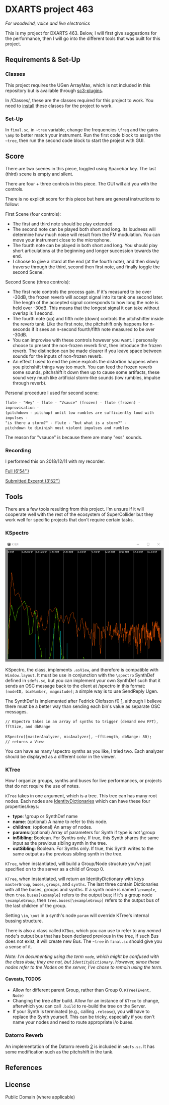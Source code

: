# DXARTS project 463

_For woodwind, voice and live electronics_

This is my project for DXARTS 463. Below, I will first give suggestions for the performance, then I will go into the different tools that was built for this project.

## Requirements & Set-Up

### Classes 
This project requires the UGen ArrayMax, which is not included in this repository but is available through [sc3-plugins](https://github.com/supercollider/sc3-plugins/releases).

In /Classes/, these are the classes required for this project to work. You need to [install](http://doc.sccode.org/Guides/UsingExtensions.html) these classes for the project to work.

### Set-Up
In `final.sc`, in `~tree` variable, change the frequencies `\freq` and the gains `\amp` to better match your instrument. Run the first code block to assign the `~tree`, then run the second code block to start the project with GUI.

## Score

There are two scenes in this piece, toggled using Spacebar key. The last (third) scene is empty and silent.

There are four + three controls in this piece. The GUI will aid you with the controls.

There is no explicit score for this piece but here are general instructions to follow:

First Scene (four controls):
* The first and third note should be play extended
* The second note can be played both short and long. Its loudness will determine how much noise will result from the FM modulation. You can move your instrument close to the microphone.
* The fourth note can be played in both short and long. You should play short articulations at the beginning and longer succession towards the end.
* I choose to give a ritard at the end (at the fourth note), and then slowly traverse through the third, second then first note, and finally toggle the second Scene.

Second Scene (three controls):
* The first note controls the process gain. If it's measured to be over -30dB, the frozen reverb will accept signal into its tank one second later. The length of the accepted signal corresponds to how long the note is held over -30dB. This means that the longest signal it can take without overlap is 1 second.
* The fourth note (up) and fifth note (down) controls the pitchshifter inside the reverb tank. Like the first note, the pitchshift only happens for n-seconds if it sees an n-second fourth/fifth note measured to be over -30dB.
* You can improvise with these controls however you want. I personally choose to present the non-frozen reverb first, then introduce the frozen reverb. The distinction can be made clearer if you leave space between sounds for the inputs of non-frozen reverb. 
* An effect I used to end the piece exploits the distortion happens when you pitchshift things way too much. You can feed the frozen reverb some sounds, pitchshift it down then up to cause some artifacts, these sound very much like artificial storm-like sounds (low rumbles, impulse through reverb).

Personal procedure I used for second scene:
```
flute - "Hey" - flute - "Vsauce" (frozen) - flute (frozen) - 
improvisation -
(pitchdown - pitchup) until low rumbles are sufficiently loud with impulses -
"is there a storm?" - flute - "but what is a storm?" -
pitchdown to diminish most violent impulses and rumbles
```

The reason for "vsauce" is because there are many "ess" sounds.

### Recording

I performed this on 2018/12/11 with my recorder. 

[Full (6'54'')](https://soundcloud.com/potasmic/dxarts-463-final-full)

[Submitted Excerpt (3'52'')](https://soundcloud.com/potasmic/dxarts-463-final)

## Tools

There are a few tools resulting from this project. I'm unsure if it will cooperate well with the rest of the ecosystem of SuperCollider but they work well for specific projects that don't require certain tasks. 

### KSpectro

![KSpectro screenshot](imgs/gui.png)

KSpectro, the class, implements `.asView`, and therefore is compatible with `Window.layout`. It must be use in conjunction with the `\spectro` SynthDef defined in `sdefs.sc`, but you can implement your own SynthDef such that it sends an OSC message back to the client at /spectro in this format: `[nodeID, binNumber, magnitude]`; a simple way is to use SendReply Ugen.

The SynthDef is implemented after Fedrick Olofsson f0 [1][1], although I believe there must be a better way than sending each bin's value as separate OSC messages.

```supercollider
// KSpectro takes in an array of synths to trigger (demand new FFT), fftSize, and dbRange

KSpectro([masterAnalyzer, micAnalyzer], ~fftLength, dbRange: 80);
// returns a View
```

You can have as many \spectro synths as you like, I tried two. Each analyzer should be displayed as a different color in the viewer.

### KTree

How I organize groups, synths and buses for live performances, or projects that do not require the use of notes. 

`KTree` takes in one argument, which is a tree. This tree can has many root nodes. Each nodes are [IdentityDictionaries](http://doc.sccode.org/Classes/IdentityDictionary.html) which can have these four properties/keys:

* **type**: \group or SynthDef name
* **name**: (optional) A name to refer to this node.
* **children**: (optional) An array of nodes.
* **params**:(optional) Array of parameters for Synth if type is not \group
* **inSibling**: Boolean. For Synths only. If true, this Synth shares the same input as the previous sibling synth in the tree.
* **outSibling**: Boolean. For Synths only. If true, this Synth writes to the same output as the previous sibling synth in the tree.

`KTree`, when instantiated, will build a Group/Node structure you've just specified on to the server as a child of Group 0.

`KTree`, when instantiated, will return an IdentityDictionary with keys `masterGroup`, `buses`, `groups`, and `synths`. The last three contain Dictionaries with all the buses, groups and synths. If a synth node is named `\example`, then `tree.buses[\example]` refers to the output bus; if it's a group node `\exampleGroup`, then `tree.buses[\exampleGroup]` refers to the output bus of the last children of the group.

Setting `\in`, `\out` in a synth's node `param` will override KTree's internal bussing structure. 

There is also a class called `KTBus`, which you can use to refer to any _named_ node's output bus that has been declared previous in the tree, if such Bus does not exist, it will create new Bus. The `~tree` in `final.sc` should give you a sense of it.

_Note: I'm documenting using the term `node`, which might be confused with the class `Node`; they are not, but `IdentityDictionary`. However, since these nodes refer to the Nodes on the server, I've chose to remain using the term._

#### Caveats, TODOS

* Allow for different parent Group, rather than Group 0. `KTree(Event, Node)`
* Changing the tree after build. Allow for an instance of `KTree` to change, afterwhich you can call `.build` to re-build the tree on the Server. 
* If your Synth is terminated (e.g., calling `.release`), you will have to replace the Synth yourself. This can be tricky, especially if you don't name your nodes and need to route appropriate i/o buses.

### Datorro Reverb

An implementation of the Datorro reverb [2][2] is included in `sdefs.sc`. It has some modification such as the pitchshift in the tank.

## References

[1]: https://www.fredrikolofsson.com/f0blog/node/345
[2]: https://ccrma.stanford.edu/~dattorro/EffectDesignPart1.pdf

## License

Public Domain (where applicable)

